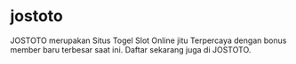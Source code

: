 # jostoto
JOSTOTO merupakan Situs Togel Slot Online jitu Terpercaya dengan bonus member baru terbesar saat ini. Daftar sekarang juga di JOSTOTO.
